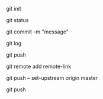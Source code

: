 git init

git status

git commit -m "message"

git log

git push

git remote add remote-link

git push – set-upstream origin master

git push

